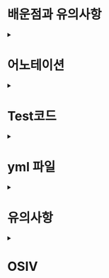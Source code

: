 # 배운점과 유의사항
<details>
.
<summary> <h1>어노테이션 </h1> </summary>
      
#### @RestController (//@Responsebody + @Controller 합친것)
```java
@RestController 
@RequiredArgsConstructor
public class MemberApiController {
}
      
@Target(ElementType.TYPE)
@Retention(RetentionPolicy.RUNTIME)
@Documented
@Controller
@ResponseBody
public @interface RestController {
}      
```

#### @ResponseBody //json으로 온 Body를 Member에 그대로 Mapping

```java
      
 @PostMapping("/api/v1/members")
    public CreateMemberResponse saveMemberV1(@RequestBody @Valid Member member) {
        //json으로 온 Body를 Member에 그대로 Mapping
    }      
```      
      
</details>      

<details>

<summary> <h1>Test코드 </h1> </summary>



</details>

<details>

<summary> <h1>yml 파일 </h1> </summary>      



```yml
spring:
  datasource: //db설정
    url: jdbc:h2:tcp://localhost/~/jpashop
    username: sa
    password:
    driver-class-name: org.h2.Driver

  jpa:
    hibernate:
      ddl-auto: create  //db 자동으로 drop, create (매번)
    properties:
      hibernate:
        format_sql: true  //sql을 표기

logging.level:
  org.hibernate.SQL: debug //debug모드로 sql을 log 찍어준다.

server:
  port: 9091

```

</details>      
      
<details>
<summary> <h1>유의사항 </h1> </summary>
      
#### //== API 사용을 할 때 DTO를 만들어서 받는 이유==//
      
> API 스펙에 맞춰서 @ResponseBody Entitny를 사용하는게 아니라 DTO를 하나 만들어서 해야한다.
> Entity를 사용하게되면 어디까지 API에서 받고 Binding 되는지, 추가적으로 다른 코드에서 Binding 했는지 모를 수도 있다. (모든 변수가 들어올 가능성이 있으므로)
> 따라서 DTO에 해당 API를 FIT하게 맞춰서 딱 받는 스펙을 알 수 있다. 외부에 Entity를 보여줘서도 안됨.

> 받은 Request를 CreateMemberRequest DTO를 바인딩하여 생성, CreateMemberResponse로 전송      
```java
       @PostMapping("/api/v2/members")
    public CreateMemberResponse saveMemberV2(@RequestBody @Valid CreateMemberRequest request) {
        Member member = new Member();
        member.setName(request.getName());
        member.setAddress(request.getAddress());

        Long id = memberService.join(member);
        return new CreateMemberResponse(id);
    }

    @Data
    static class CreateMemberRequest {
        private String name;
        private Address address;
    }

    @Data
    static class CreateMemberResponse {
        private Long id;

        public CreateMemberResponse(Long id) {
            this.id = id;
        }
    }
      
```
      
#### //== API 제작시 DTO 생성시에 혹여 DTO 내부에 Entity가 있는지 check 해야한다.==//
 
> Entity가 변하면 모두 엉망이 되어버림.
      
```java
@Data
    static class OrderDto {

        private Long orderId;
        private String name;
        private LocalDateTime orderDate;
        private OrderStatus orderStatus;
        private Address address;
        //OrderItem도 Entity기 때문에 바로 반환하면 안된다. OrderItem도 DTO로 모두 변환해야함!!!
        private List<OrderItem> orderItems;

        public OrderDto(Order order) {
            this.orderId = order.getId();
            this.name = order.getMember().getName();
            this.orderDate = order.getOrderDateTime();
            this.orderStatus = order.getStatus();
            this.address = order.getDelivery().getAddress();
            order.getOrderItems().stream().forEach(o -> o.getItem().getName());
            this.orderItems = order.getOrderItems();
        }
    }   
      
```      
      
> Order 하위에 OrderItem Entitny를 Dto로 수정하는 경우

```java
  public OrderDto(Order order) {
            this.orderId = order.getId();
            this.name = order.getMember().getName();
            this.orderDate = order.getOrderDateTime();
            this.orderStatus = order.getStatus();
            this.address = order.getDelivery().getAddress();
            this.orderItems = order.getOrderItems().stream()
                    .map(o -> new OrderItemDto(o))
                    .collect(Collectors.toList());
        }
    }

    @Data
    static class OrderItemDto {
        private String itemName;
        private int orderPrice;
        private int count;

        public OrderItemDto(OrderItem orderItem) {
            this.itemName = orderItem.getItem().getName();
            this.orderPrice = orderItem.getOrderPrice();
            this.count = orderItem.getCount();
        }
    }
      
```      
> OrderItemDto에 선언하여 Return하고 싶은 값을 추릴 수 있다.      
 ![image](https://user-images.githubusercontent.com/37995817/153432016-40f8316a-4839-46d6-912c-604540ffc34c.png)
     

#### //==fetch join시에 XtoMany에서 List Collections들과 join시에 중복 데이터 삭제하는법 ==//

> ex) Order를 불러올 때, orderItems도 join해서 부르면 orderItems의 개수만큼 중복 Order가 불려온다.
      
> Order에 연결된 orderItems 개수만큼 중복된 모습      
 ![image](https://user-images.githubusercontent.com/37995817/153604400-2380f33c-e334-4930-a9c6-e3671e7fea57.png)

> fetch join 나쁜 예     
```java
public List<Order> findAllWithItem(OrderSearch orderSearch) {
        return em.createQuery("select o from Order o" +
                " join fetch o.member m" +
                " join fetch o.delivery d" +
                " join fetch o.orderItems oi" +
                " join fetch oi.item i", Order.class).getResultList();
    }      
```      
> 여기서 JPA의 distinct를 적용하면, 동일한 id인 order 객체는 제거하여 준다. (4개 찾아올거 2개 찾아옴)

> JPA에 distinct를 적용하여 order id당 한개씩만 가져온 모습
![image](https://user-images.githubusercontent.com/37995817/153604556-2ca00bdd-386b-42aa-a652-b01044fb78d7.png)
      
> 기존 JPQL에 distinct만 추가해주었다. db의 distinct와 다른 점은 db값이 모두 동일하지 않아도, Order 객체의 id값이 동알히면 배제한다.
```java
    public List<Order> findAllWithItemDistinct(OrderSearch orderSearch) {
        return em.createQuery("select distinct o from Order o" +
                " join fetch o.member m" +
                " join fetch o.delivery d" +
                " join fetch o.orderItems oi" +
                " join fetch oi.item i", Order.class).getResultList();
    }      
```   
      
      
</details>
      
<details>
<summary> <h1>OSIV  </h1> </summary>      
      
#### OSIV
> Open Session in view : 하이버네이트
> Open EntityManager in view : JPA 
> 관례상 OSIV라고 한다. (JPA 가 나중에 나옴)

> 서버시작때 warn을 주는 모습 
![image](https://user-images.githubusercontent.com/37995817/153759811-4d33c615-694c-43e6-9ca4-2f17bd6bcbee.png)
     
```java
    2022-02-14 00:12:00.577  WARN 19764 --- [  restartedMain] JpaBaseConfiguration$JpaWebConfiguration : spring.jpa.open-in-view is enabled by default. Therefore, database queries may be performed during view rendering. Explicitly configure spring.jpa.open-in-view to disable this warning   
```   
      
> OSIV 기본값은 true인데, true로 되어있으면 영속성 컨텍스트가 Transaction (Service -> Repository) 끝나도, Controller, View, Response 끝날 때 까지
> 영속성 Context란 DB Connection이 끝까지 살아있다. (View Render, Data Response Return 되면 사라진다.)
> 그렇기 때문에 API, View Template에서 지연 로딩사용이 가능했다.
> 지연로딩은 영속성 Contenxt가 살아있어야 가능하고, 영속성 컨텍스트는 기본적인 데이터베이스 커넥션을 유지한다.
      
#### OSIV 치명적인 단점!
      
> 너무 오랜 시간동안 DB Connection 리소스를 사용하기 때문에, 실시간 트래픽이 중요한 어플리케이션에서는 Connection이 모자랄 수 있다. 이건 결국 장애로 이어짐.
> 보통은 Service -> Repository에서 DB 값 가져오고 끝나는데, OSVI는 true이면 계속 클라이언트에게 Response 갈 때까지 물고있기 때문에
> ex) 컨트롤러에서 외부 API를 호출하면, 외부 API 대기시간만큼 커넥션 리소스를 반환하지 못하고 대기해야한다.

> 영속성 컨텍스트 생존 범위, 수정 범위      
![image](https://user-images.githubusercontent.com/37995817/153760084-8c27741b-ee40-499b-b4fe-7733f6bebe9a.png)
      
      
#### OSIV false시에
      
![image](https://user-images.githubusercontent.com/37995817/153760123-4e11b788-76df-4214-b1f0-41ad786e072c.png)

> Service, Repository범위에서만 영속성 Context 유지, DB Connection 유지

> Service -> Repository에서 영속성 컨텍스트를 받고, DB Connection도 반환한다. :ㅣ Connection 리소스를 낭비하지 않는다.
      

#### OSIV false 단점
      
> OSIV를 끄면, 모든 지연로딩을 트랜잭션 안에서만 처리해아한다. 따라서 지금까지 작성한 많은 코드가 Controller에서 처리한 경우가 많은데, 모두 트랜잭션 안에 
> 밀어넣어야 한다. 그리고 viewTemplate에서 LAZY LOADING이 지원되지 않는다. 
     
      
#### OSIV true, false Test
![image](https://user-images.githubusercontent.com/37995817/153760321-7d7d6adf-bf57-4f90-996b-db5ffba01138.png)

> Controller 시점에서 LAZY LOADING 호출하는 v1 API      
```java
  @GetMapping("/api/v1/orders")
    public List<Order> ordersV1() {
        List<Order> all = orderRepository.findAll(new OrderSearch());
        //한번씩 호출하면서 LAZY LOADING 호출
        for (Order order : all) {
            order.getMember().getName();
            order.getDelivery().getAddress();
            List<OrderItem> orderItems = order.getOrderItems();
            orderItems.stream().forEach(o -> o.getItem().getName());
        }
        return all;
    }      
      
```   
> OSIV true 시에는 잘나오는데, false 시에는 Proxy 에러가 난다.      
      
![image](https://user-images.githubusercontent.com/37995817/153760380-ee68289b-87b4-44ed-9a01-c7c437d2a89f.png)

> OSIV false라서 Controller에는 Transaction이 이미 반환되어서 DB Connection, 영속성 Context가 반환되어있기 때문.

      
> Connection 부족 문제를 해결하기 위해 OSIV false로 뒀을 때, 해결방안 -> @Transaction을 붙인 Service를 새로 파서 거기서 LAZYLOADING 작업 수행 뒤, Controller 반환

      
> 기존 Controller에 있는 메서드, OSIV true 로써, Controller에서 LAZY LAODING을 이용해 OrderDto로 변환하는 모습이다.      
```java
   public List<OrderDto> orderV3(){
        List<Order> all = orderRepository.findAllWithItem(new OrderSearch());
        return all.stream().map(o -> new OrderDto(o)).collect(toList());
    }      
```      
      
      
```java
@Transactional(readOnly = true)
@RequiredArgsConstructor
public class OrderQueryService {

    private final OrderRepository orderRepository;

    public List<OrderDto> orderV3(){
        List<Order> all = orderRepository.findAllWithItem(new OrderSearch());
        return all.stream().map(o -> new OrderDto(o)).collect(toList());
    }

    @Data
    static class OrderDto {

        private Long orderId;
        private String name;
        private LocalDateTime orderDate;
        private OrderStatus orderStatus;
        private Address address;
        //OrderItem도 Entity기 때문에 바로 반환하면 안된다. OrderItem도 DTO로 모두 변환해야함!!!
        private List<OrderApiController.OrderItemDto> orderItems;

        public OrderDto(Order order) {
            this.orderId = order.getId();
            this.name = order.getMember().getName();
            this.orderDate = order.getOrderDateTime();
            this.orderStatus = order.getStatus();
            this.address = order.getDelivery().getAddress();
            this.orderItems = order.getOrderItems().stream()
                    .map(o -> new OrderApiController.OrderItemDto(o))
                    .collect(toList());
        }
    }
```   
     
> 필수 로직이 새로 생성된 @Transaction 범위 안의 Service로 빠진 Controller 메서드 모습.
```java
   @GetMapping("/api/v3/ordersNotDistinct")
    public List<OrderDto> orderV3(){
        return orderQueryService.orderV3();
    }      
```   
      
> 쿼리용 전용 Service를 만들고, Transaction을 처리하는 로직 삽입한다.

#### OSIV false시에 해야할 일

> ->OrderService : 핵심 비즈니스 로직
> ->OrderQueryService : 화면이나 API에 맞춘 서비스 (주로 읽기 전용 트랜잭션 사용)
이런 식으로 관심사를 명확하게 분리하는 선택을 택한다.
      
#### 결론
      
> 1. OSIV true시에 Connection은 부족하지만, OrderQueryService같은것을 생성하지 않아도 그냥 Controller에서 지연로딩같은 것들을 사용해도 된다.      

> 2. 코딩을 생각하면 키지만, 성능을 생각하면 끄는게 맞다.      
      
> 3. 고객 서비스를 많이 제공하는 실시간, API 서버등은 끄고 간다. 근데 admin System은 많이 안쓰기 때문에 그냥 키고 생성한다.   
      
      
</details>
      
      
      
     

